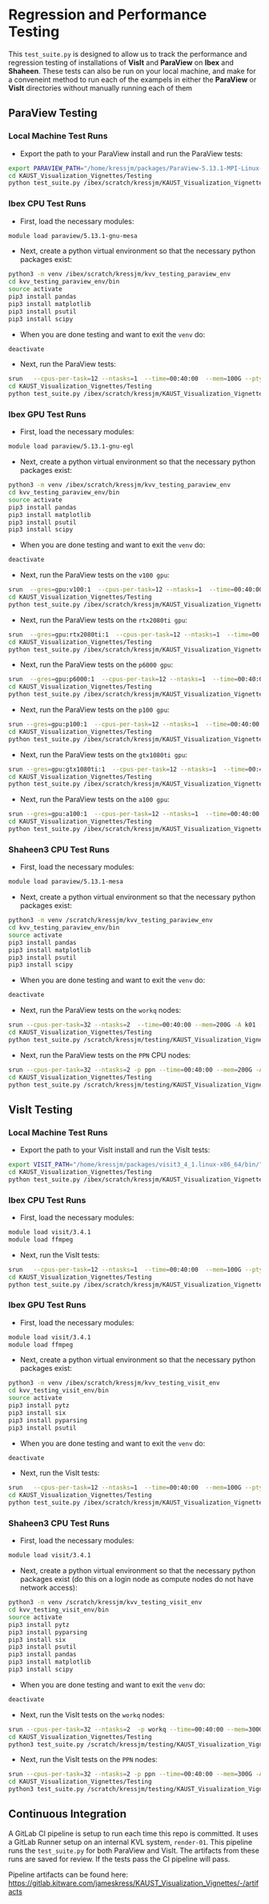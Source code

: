 # Regression and Performance Testing

This `test_suite.py` is designed to allow us to track the performance and regression testing of installations of **VisIt** and **ParaView** on **Ibex** and **Shaheen**. These tests can also be run on your local machine, and make for a conveneint method to run each of the exampels in either the **ParaView** or **VisIt** directories without manually running each of them

## ParaView Testing

### Local Machine Test Runs

- Export the path to your ParaView install and run the ParaView tests:
```bash
export PARAVIEW_PATH="/home/kressjm/packages/ParaView-5.13.1-MPI-Linux-Python3.10-x86_64/bin"
cd KAUST_Visualization_Vignettes/Testing
python test_suite.py /ibex/scratch/kressjm/KAUST_Visualization_Vignettes/ --test_type ParaView --paraview_version 5.13.1
```

### Ibex CPU Test Runs

- First, load the necessary modules:
```bash
module load paraview/5.13.1-gnu-mesa
```

- Next, create a python virtual environment so that the necessary python packages exist:
```bash
python3 -m venv /ibex/scratch/kressjm/kvv_testing_paraview_env
cd kvv_testing_paraview_env/bin
source activate
pip3 install pandas
pip3 install matplotlib
pip3 install psutil
pip3 install scipy
```

- When you are done testing and want to exit the `venv` do:
```bash
deactivate
```

- Next, run the ParaView tests:
```bash
srun   --cpus-per-task=12 --ntasks=1  --time=00:40:00  --mem=100G --pty /bin/bash
cd KAUST_Visualization_Vignettes/Testing
python test_suite.py /ibex/scratch/kressjm/KAUST_Visualization_Vignettes/ --test_type ParaView --paraview_version 5.13.1  --machine_name ibex-cpu --non_gpu_machine
```

### Ibex GPU Test Runs

- First, load the necessary modules:
```bash
module load paraview/5.13.1-gnu-egl
```

- Next, create a python virtual environment so that the necessary python packages exist:
```bash
python3 -m venv /ibex/scratch/kressjm/kvv_testing_paraview_env
cd kvv_testing_paraview_env/bin
source activate
pip3 install pandas
pip3 install matplotlib
pip3 install psutil
pip3 install scipy
```

- When you are done testing and want to exit the `venv` do:
```bash
deactivate
```

- Next, run the ParaView tests on the `v100 gpu`:
```bash
srun  --gres=gpu:v100:1  --cpus-per-task=12 --ntasks=1  --time=00:40:00 --mem=100G --pty /bin/bash
cd KAUST_Visualization_Vignettes/Testing
python test_suite.py /ibex/scratch/kressjm/KAUST_Visualization_Vignettes/ --test_type ParaView --paraview_version 5.13.1  --machine_name ibex-egl-v100
```

- Next, run the ParaView tests on the `rtx2080ti gpu`:
```bash
srun  --gres=gpu:rtx2080ti:1  --cpus-per-task=12 --ntasks=1  --time=00:40:00 --mem=100G --pty /bin/bash
cd KAUST_Visualization_Vignettes/Testing
python test_suite.py /ibex/scratch/kressjm/KAUST_Visualization_Vignettes/ --test_type ParaView --paraview_version 5.13.1  --machine_name ibex-egl-rtx2080ti
```

- Next, run the ParaView tests on the `p6000 gpu`:
```bash
srun  --gres=gpu:p6000:1  --cpus-per-task=12 --ntasks=1  --time=00:40:00 --mem=100G --pty /bin/bash
cd KAUST_Visualization_Vignettes/Testing
python test_suite.py /ibex/scratch/kressjm/KAUST_Visualization_Vignettes/ --test_type ParaView --paraview_version 5.13.1  --machine_name ibex-egl-p6000
```

- Next, run the ParaView tests on the `p100 gpu`:
```bash
srun --gres=gpu:p100:1  --cpus-per-task=12 --ntasks=1  --time=00:40:00 --mem=100G --pty /bin/bash
cd KAUST_Visualization_Vignettes/Testing
python test_suite.py /ibex/scratch/kressjm/KAUST_Visualization_Vignettes/ --test_type ParaView --paraview_version 5.13.1  --machine_name ibex-egl-p100
```

- Next, run the ParaView tests on the `gtx1080ti gpu`:
```bash
srun --gres=gpu:gtx1080ti:1  --cpus-per-task=12 --ntasks=1  --time=00:40:00 --mem=100G --pty /bin/bash
cd KAUST_Visualization_Vignettes/Testing
python test_suite.py /ibex/scratch/kressjm/KAUST_Visualization_Vignettes/ --test_type ParaView --paraview_version 5.13.1  --machine_name ibex-egl-gtx1080ti
```

- Next, run the ParaView tests on the `a100 gpu`:
```bash
srun --gres=gpu:a100:1  --cpus-per-task=12 --ntasks=1  --time=00:40:00 --mem=100G --pty /bin/bash
cd KAUST_Visualization_Vignettes/Testing
python test_suite.py /ibex/scratch/kressjm/KAUST_Visualization_Vignettes/ --test_type ParaView --paraview_version 5.13.1  --machine_name ibex-egl-a100
```


### Shaheen3 CPU Test Runs ###

- First, load the necessary modules:
```bash
module load paraview/5.13.1-mesa
```

- Next, create a python virtual environment so that the necessary python packages exist:
```bash
python3 -m venv /scratch/kressjm/kvv_testing_paraview_env
cd kvv_testing_paraview_env/bin
source activate
pip3 install pandas
pip3 install matplotlib
pip3 install psutil
pip3 install scipy
```

- When you are done testing and want to exit the `venv` do:
```bash
deactivate
```

- Next, run the ParaView tests on the `workq` nodes:
```bash
srun --cpus-per-task=32 --ntasks=2  --time=00:40:00 --mem=200G -A k01 --pty /bin/bash
cd KAUST_Visualization_Vignettes/Testing
python test_suite.py /scratch/kressjm/testing/KAUST_Visualization_Vignettes/ --test_type ParaView --paraview_version 5.13.1  --machine_name shaheen3-cpu --non_gpu_machine
```

- Next, run the ParaView tests on the `PPN` CPU nodes:
```bash
srun --cpus-per-task=32 --ntasks=2 -p ppn --time=00:40:00 --mem=200G -A k01 --pty /bin/bash
cd KAUST_Visualization_Vignettes/Testing
python test_suite.py /scratch/kressjm/testing/KAUST_Visualization_Vignettes/ --test_type ParaView --paraview_version 5.13.1  --machine_name shaheen3-mesa-ppn --non_gpu_machine
```



## VisIt Testing

### Local Machine Test Runs

- Export the path to your VisIt install and run the VisIt tests:
```bash
export VISIT_PATH="/home/kressjm/packages/visit3_4_1.linux-x86_64/bin/"
cd KAUST_Visualization_Vignettes/Testing
python test_suite.py /ibex/scratch/kressjm/KAUST_Visualization_Vignettes/ --test_type VisIt --visit_version 3.4.1
```

### Ibex CPU Test Runs

- First, load the necessary modules:
```bash
module load visit/3.4.1
module load ffmpeg
```

- Next, run the VisIt tests:
```bash
srun   --cpus-per-task=12 --ntasks=1  --time=00:40:00  --mem=100G --pty /bin/bash
cd KAUST_Visualization_Vignettes/Testing
python test_suite.py /ibex/scratch/kressjm/KAUST_Visualization_Vignettes/ --test_type VisIt --visit_version 3.4.1  --machine_name ibex-cpu
```


### Ibex GPU Test Runs

- First, load the necessary modules:
```bash
module load visit/3.4.1
module load ffmpeg
```

- Next, create a python virtual environment so that the necessary python packages exist:
```bash
python3 -m venv /ibex/scratch/kressjm/kvv_testing_visit_env
cd kvv_testing_visit_env/bin
source activate
pip3 install pytz
pip3 install six
pip3 install pyparsing
pip3 install psutil
```

- When you are done testing and want to exit the `venv` do:
```bash
deactivate
```

- Next, run the VisIt tests:
```bash
srun   --cpus-per-task=12 --ntasks=1  --time=00:40:00  --mem=100G --pty /bin/bash
cd KAUST_Visualization_Vignettes/Testing
python test_suite.py /ibex/scratch/kressjm/KAUST_Visualization_Vignettes/ --test_type VisIt --visit_version 3.4.1  --machine_name ibex-gpu
```


### Shaheen3 CPU Test Runs ###

- First, load the necessary modules:
```bash
module load visit/3.4.1
```

- Next, create a python virtual environment so that the necessary python packages exist (do this on a login node as compute nodes do not have network access):
```bash
python3 -m venv /scratch/kressjm/kvv_testing_visit_env
cd kvv_testing_visit_env/bin
source activate
pip3 install pytz
pip3 install pyparsing
pip3 install six
pip3 install psutil
pip3 install pandas
pip3 install matplotlib
pip3 install scipy
```

- When you are done testing and want to exit the `venv` do:
```bash
deactivate
```

- Next, run the VisIt tests on the `workq` nodes:
```bash
srun --cpus-per-task=32 --ntasks=2  -p workq --time=00:40:00 --mem=300G -A k01 --pty /bin/bash
cd KAUST_Visualization_Vignettes/Testing
python3 test_suite.py /scratch/kressjm/testing/KAUST_Visualization_Vignettes/ --test_type VisIt --visit_version 3.4.1 --machine_name shaheen3-cpu
```

- Next, run the VisIt tests on the `PPN` nodes:
```bash
srun --cpus-per-task=32 --ntasks=2 -p ppn --time=00:40:00 --mem=300G -A k01 --pty /bin/bash
cd KAUST_Visualization_Vignettes/Testing
python3 test_suite.py /scratch/kressjm/testing/KAUST_Visualization_Vignettes/ --test_type VisIt --visit_version 3.4.1 --machine_name shaheen3-ppn

```

## Continuous Integration
A GitLab CI pipeline is setup to run each time this repo is committed. It uses a GitLab Runner setup on an internal KVL system, `render-01`. This pipeline runs the `test_suite.py` for both ParaView and VisIt. The artifacts from these runs are saved for review. If the tests pass the CI pipeline will pass.

Pipeline artifacts can be found here: https://gitlab.kitware.com/jameskress/KAUST_Visualization_Vignettes/-/artifacts
